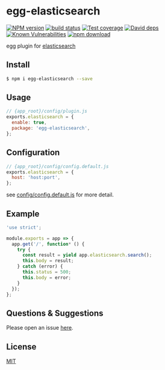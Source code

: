 # egg-elasticsearch

[![NPM version][npm-image]][npm-url]
[![build status][travis-image]][travis-url]
[![Test coverage][codecov-image]][codecov-url]
[![David deps][david-image]][david-url]
[![Known Vulnerabilities][snyk-image]][snyk-url]
[![npm download][download-image]][download-url]

[npm-image]: https://img.shields.io/npm/v/egg-elasticsearch.svg?style=flat-square
[npm-url]: https://npmjs.org/package/egg-elasticsearch
[travis-image]: https://img.shields.io/travis/thonatos/egg-elasticsearch.svg?style=flat-square
[travis-url]: https://travis-ci.org/thonatos/egg-elasticsearch
[codecov-image]: https://img.shields.io/codecov/c/github/thonatos/egg-elasticsearch.svg?style=flat-square
[codecov-url]: https://codecov.io/github/thonatos/egg-elasticsearch?branch=master
[david-image]: https://img.shields.io/david/thonatos/egg-elasticsearch.svg?style=flat-square
[david-url]: https://david-dm.org/thonatos/egg-elasticsearch
[snyk-image]: https://snyk.io/test/npm/egg-elasticsearch/badge.svg?style=flat-square
[snyk-url]: https://snyk.io/test/npm/egg-elasticsearch
[download-image]: https://img.shields.io/npm/dm/egg-elasticsearch.svg?style=flat-square
[download-url]: https://npmjs.org/package/egg-elasticsearch

<!--
Description here.
-->

egg plugin for [elasticsearch](https://www.elastic.co/guide/en/elasticsearch/client/javascript-api/current/index.html)

## Install

```bash
$ npm i egg-elasticsearch --save
```

## Usage

```js
// {app_root}/config/plugin.js
exports.elasticsearch = {
  enable: true,
  package: 'egg-elasticsearch',
};
```

## Configuration

```js
// {app_root}/config/config.default.js
exports.elasticsearch = {
  host: 'host:port',
};
```

see [config/config.default.js](config/config.default.js) for more detail.

## Example

```js
'use strict';

module.exports = app => {
  app.get('/', function* () {
    try {
      const result = yield app.elasticsearch.search();
      this.body = result;
    } catch (error) {
      this.status = 500;
      this.body = error;
    }
  });
};
```
<!-- example here -->

## Questions & Suggestions

Please open an issue [here](https://github.com/eggjs/egg/issues).

## License

[MIT](LICENSE)
